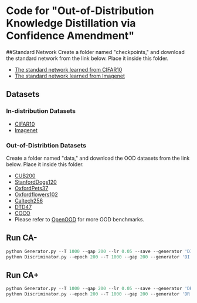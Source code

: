 # Code for "Out-of-Distribution Knowledge Distillation via Confidence Amendment"

##Standard Network
Create a folder named "checkpoints," and download the standard network from the link below. Place it inside this folder.
* [The standard network learned from CIFAR10](https://drive.google.com/file/d/1k3f2XopwrreyXG7M4mW5ANZX317JZK6Z/view?usp=sharing)
* [The standard network learned from Imagenet](https://pytorch.org/vision/stable/_modules/torchvision/models/resnet.html#ResNet50_Weights)

## Datasets
### In-distribution Datasets
* [CIFAR10](https://www.cs.toronto.edu/~kriz/cifar.html)
* [Imagenet](https://www.image-net.org/)

### Out-of-Distribtion Datasets
Create a folder named "data," and download the OOD datasets from the link below. Place it inside this folder.
* [CUB200](https://www.vision.caltech.edu/datasets/cub_200_2011)
* [StanfordDogs120](http://vision.stanford.edu/aditya86/ImageNetDogs)
* [OxfordPets37](https://www.robots.ox.ac.uk/~vgg/data/pets)
* [Oxfordflowers102](https://www.robots.ox.ac.uk/~vgg/data/flowers)
* [Caltech256](https://www.kaggle.com/jessicali9530/caltech256)
* [DTD47](https://www.robots.ox.ac.uk/~vgg/data/dtd)
* [COCO](https://cocodataset.org)
* Please refer to [OpenOOD](https://github.com/Jingkang50/OpenOOD) for more OOD benchmarks.

## Run CA-
```python
python Generator.py --T 1000 --gap 200 --lr 0.05 --save --generator 'DI'
python Discriminator.py --epoch 200 --T 1000 --gap 200 --generator 'DI'
```

## Run CA+
```python
python Generator.py --T 1000 --gap 200 --lr 0.05 --save --generator 'DR'
python Discriminator.py --epoch 200 --T 1000 --gap 200 --generator 'DR'
```


